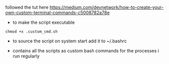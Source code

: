 followed the tut here https://medium.com/devnetwork/how-to-create-your-own-custom-terminal-commands-c5008782a78e

- to make the script executable 
```
chmod +x .custom_cmd.sh
```

- to source the script on system start add it to ~/.bashrc

- contains all the scripts as custom bash commands for the processes i run regularly



